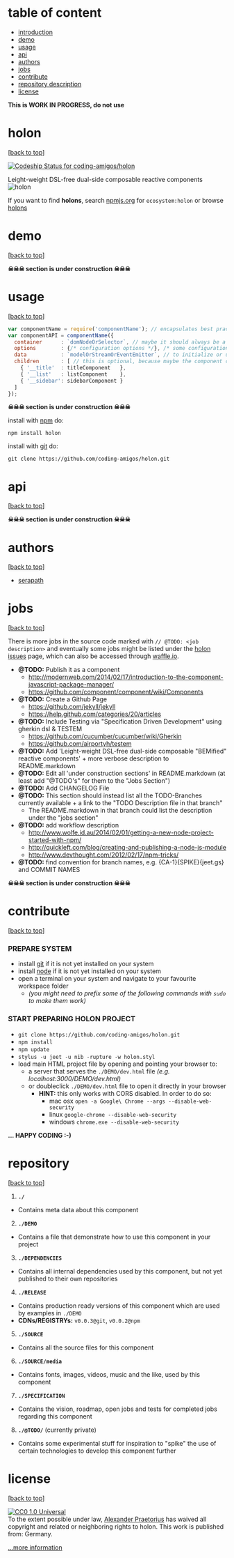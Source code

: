 table of content
=======
* [introduction](#holon)
* [demo](#demo)
* [usage](#usage)
* [api](#api)
* [authors](#authors)
* [jobs](#jobs)
* [contribute](#contribute)
* [repository description](#repository)
* [license](#license)


**This is WORK IN PROGRESS, do not use**

holon
=====
[[back to top](#table-of-content)]

[ ![Codeship Status for coding-amigos/holon](https://www.codeship.io/projects/5e83d670-3d10-0132-4da6-622d80cfe64c/status)](https://www.codeship.io/projects/43168)

Leight-weight DSL-free dual-side composable reactive components
![holon](https://raw.github.com/coding-amigos/holon/master/holon.png)

If you want to find __holons__, search [npmjs.org](http://www.npmjs.org) for
`ecosystem:holon` or browse [holons](https://www.npmjs.com/browse/keyword/holon)


demo
=======
[[back to top](#table-of-content)]

__☠☠☠ section is under construction ☠☠☠__




usage
=======
[[back to top](#table-of-content)]

```js
var componentName = require('componentName'); // encapsulates best practice boilerplate for certain kinds of projects
var componentAPI = componentName({
  container      : `domNodeOrSelector`, // maybe it should always be a dom node
  options        : {/* configuration options */}, /* some configuration depending on the project that should be built*/
  data           : `modelOrStreamOrEventEmitter`, // to initialize or update stuff /* some webpage specific data or e.g. RESTful endpoints to fetch the data */
  children       : [ // this is optional, because maybe the component can use defaults if not provided /* inject some components to be used to render page in detail - if not provided might fallback to default components */
    { '__title'  : titleComponent   },
    { '__list'   : listComponent    },
    { '__sidebar': sidebarComponent }
  ]
});
```
__☠☠☠ section is under construction ☠☠☠__

install with [npm](http://npmjs.org) do:

```
npm install holon
```

install with [git](http://git-scm.com/) do:

```
git clone https://github.com/coding-amigos/holon.git
```




api
=======
[[back to top](#table-of-content)]

__☠☠☠ section is under construction ☠☠☠__




authors
=======
[[back to top](#table-of-content)]

* [serapath](https://github.com/serapath "Alexander Praetorius")




jobs
=======
[[back to top](#table-of-content)]

There is more jobs in the source code marked with `// @TODO: <job description>` and eventually some jobs might be listed under the [holon issues](https://github.com/coding-amigos/holon/issues "holon - open issues") page, which can also be accessed through [waffle.io](https://waffle.io/coding-amigos/holon "holon - open issues").
* __@TODO:__ Publish it as a component
  * http://modernweb.com/2014/02/17/introduction-to-the-component-javascript-package-manager/
  * https://github.com/component/component/wiki/Components
* __@TODO:__ Create a Github Page
  * https://github.com/jekyll/jekyll
  * https://help.github.com/categories/20/articles
* __@TODO:__ Include Testing via "Specification Driven Development" using gherkin dsl & TESTEM
  * https://github.com/cucumber/cucumber/wiki/Gherkin
  * https://github.com/airportyh/testem
* __@TODO:__ Add 'Leight-weight DSL-free dual-side composable "BEMified" reactive components' + more verbose description to README.markdown
* __@TODO:__ Edit all 'under construction sections' in README.markdown (at least add "@TODO's" for them to the "Jobs Section")
* __@TODO:__ Add CHANGELOG File
* __@TODO:__ This section should instead list all the TODO-Branches currently available + a link to the "TODO Description file in that branch"
  * The README.markdown in that branch could list the description under the "jobs section"
* __@TODO:__ add workflow description
  * http://www.wolfe.id.au/2014/02/01/getting-a-new-node-project-started-with-npm/
  * http://quickleft.com/blog/creating-and-publishing-a-node-js-module
  * http://www.devthought.com/2012/02/17/npm-tricks/
* __@TODO:__ find convention for branch names, e.g. {CA-1}{SPIKE}{jeet.gs} and COMMIT NAMES

__☠☠☠ section is under construction ☠☠☠__


contribute
=======
[[back to top](#table-of-content)]

### PREPARE SYSTEM
  * install [git](http://git-scm.com "git") if it is not yet installed on your system
  * install [node](http://nodejs.org "nodejs") if it is not yet installed on your system
  * open a terminal on your system and navigate to your favourite workspace folder
    * _(you might need to prefix some of the following commands with `sudo` to make them work)_

### START PREPARING HOLON PROJECT
* `git clone https://github.com/coding-amigos/holon.git`
* `npm install`
* `npm update`
* `stylus -u jeet -u nib -rupture -w holon.styl`
* load main HTML project file by opening and pointing your browser to:
  * a server that serves the `./DEMO/dev.html` file _(e.g. localhost:3000/DEMO/dev.html)_
  * or doubleclick `./DEMO/dev.html` file to open it directly in your browser
    * __HINT:__ this only works with CORS disabled. In order to do so:
      * mac osx `open -a Google\ Chrome --args --disable-web-security`
      * linux `google-chrome --disable-web-security`
      * windows `chrome.exe --disable-web-security`

__... HAPPY CODING :-)__




repository
==========
[[back to top](#table-of-content)]

1. __`./`__
  * Contains meta data about this component
2. __`./DEMO`__
  * Contains a file that demonstrate how to use this component in your project
3. __`./DEPENDENCIES`__
  * Contains all internal dependencies used by this component, but not yet published to their own repositories
4. __`./RELEASE`__
  * Contains production ready versions of this component which are used by examples in `./DEMO`
  * __CDNs/REGISTRYs:__ `v0.0.3@git`, `v0.0.2@npm`
5. __`./SOURCE`__
  * Contains all the source files for this component
6. __`./SOURCE/media`__
  * Contains fonts, images, videos, music and the like, used by this component
7. __`./SPECIFICATION`__
  * Contains the vision, roadmap, open jobs and tests for completed jobs regarding this component
8. __`./@TODO/`__ (currently private)
  * Contains some experimental stuff for inspiration to "spike" the use of certain technologies to develop this component further




license
=======
[[back to top](#table-of-content)]

<p xmlns:dct="http://purl.org/dc/terms/" xmlns:vcard="http://www.w3.org/2001/vcard-rdf/3.0#">
  <a rel="license"
     href="http://creativecommons.org/publicdomain/zero/1.0/">
    <img src="https://raw.github.com/coding-amigos/holon/master/cc0.png" style="border-style: none;" alt="CC0 1.0 Universal" />
  </a>
  <br />
  To the extent possible under law,
  <a rel="dct:publisher"
     href="http://www.serapath.de">
    <span property="dct:title">Alexander Praetorius</span></a>
  has waived all copyright and related or neighboring rights to
  <span property="dct:title">holon</span>.
This work is published from:
<span property="vcard:Country" datatype="dct:ISO3166"
      content="DE" about="http://www.serapath.de">
  Germany</span>.
</p>

[...more information](https://raw.github.com/coding-amigos/holon/master/LICENSE "CC0 1.0 Universal")
